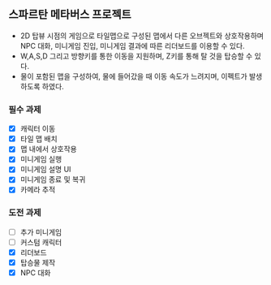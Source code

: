 ## 스파르탄 메타버스 프로젝트
- 2D 탑뷰 시점의 게임으로 타일맵으로 구성된 맵에서 다른 오브젝트와 상호작용하며 NPC 대화, 미니게임 진입, 미니게임 결과에 따른 리더보드를 이용할 수 있다.
- W,A,S,D 그리고 방향키를 통한 이동을 지원하며, Z키를 통해 탈 것을 탑승할 수 있다.
- 물이 포함된 맵을 구성하여, 물에 들어갔을 때 이동 속도가 느려지며, 이펙트가 발생하도록 하였다.

### 필수 과제

- [x]  캐릭터 이동
- [x]  타일 맵 배치
- [x]  맵 내에서 상호작용
- [x]  미니게임 실행
- [x]  미니게임 설명 UI
- [x]  미니게임 종료 및 복귀
- [x]  카메라 추적

### 도전 과제

- [ ]  추가 미니게임
- [ ]  커스텀 캐릭터
- [x]  리더보드
- [x]  탑승물 제작
- [x]  NPC 대화
